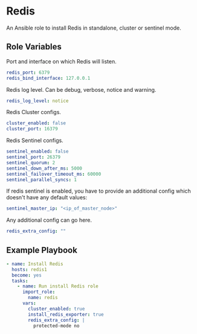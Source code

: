 Redis
=========

An Ansible role to install Redis in standalone, cluster or sentinel mode.

Role Variables
--------------

Port and interface on which Redis will listen.
```yaml
redis_port: 6379
redis_bind_interface: 127.0.0.1
```

Redis log level. Can be debug, verbose, notice and warning.
```yaml
redis_log_level: notice
```

Redis Cluster configs.
```yaml
cluster_enabled: false
cluster_port: 16379
```

Redis Sentinel configs.
```yaml
sentinel_enabled: false
sentinel_port: 26379
sentinel_quorum: 2
sentinel_down_after_ms: 5000
sentinel_failover_timeout_ms: 60000
sentinel_parallel_syncs: 1
```
If redis sentinel is enabled, you have to provide an additional config which doesn't have any default values:
```yaml
sentinel_master_ip: "<ip_of_master_node>"
```

Any additional config can go here.
```yaml
redis_extra_config: ""
```

Example Playbook
----------------

```yaml
- name: Install Redis
  hosts: redis1
  become: yes
  tasks:
    - name: Run install Redis role
      import_role:
        name: redis
      vars:
        cluster_enabled: true
        install_redis_exporter: true
        redis_extra_config: |
          protected-mode no
```
